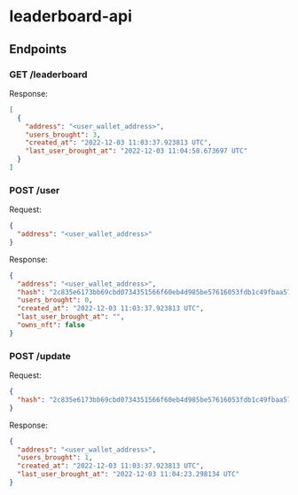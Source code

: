 # leaderboard-api

## Endpoints

### GET /leaderboard

Response:

```json
[
  {
    "address": "<user_wallet_address>",
    "users_brought": 3,
    "created_at": "2022-12-03 11:03:37.923813 UTC",
    "last_user_brought_at": "2022-12-03 11:04:58.673697 UTC"
  }
]
```

### POST /user

Request:

```json
{
  "address": "<user_wallet_address>"
}
```

Response:

```json
{
  "address": "<user_wallet_address>",
  "hash": "2c835e6173bb69cbd0734351566f60eb4d985be57616053fdb1c49fbaa57915c",
  "users_brought": 0,
  "created_at": "2022-12-03 11:03:37.923813 UTC",
  "last_user_brought_at": "",
  "owns_nft": false
}
```

### POST /update

Request:

```json
{
  "hash": "2c835e6173bb69cbd0734351566f60eb4d985be57616053fdb1c49fbaa57915c"
}
```

Response:

```json
{
  "address": "<user_wallet_address>",
  "users_brought": 1,
  "created_at": "2022-12-03 11:03:37.923813 UTC",
  "last_user_brought_at": "2022-12-03 11:04:23.298134 UTC"
}
```
